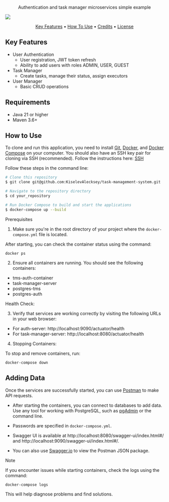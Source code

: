 
<p style="text-align: center;">Authentication and task manager microservices simple example</p>

<a href="https://github.com/KiselevAlecksey/task-management-system/blob/main/README.md">
    <img src="https://img.shields.io/badge/RU_Guide-white?style=plastic&link=https%3A%2F%2Fgithub.com%2FKiselevAlecksey%2Ftask-management-system">
  </a>
</p>

<p align="center">
  <a href="#key-features">Key Features</a> •
  <a href="#how-to-use">How To Use</a> •
  <a href="#credits">Credits</a> •
  <a href="#license">License</a>
</p>

## Key Features

* User Authentication
    - User registration, JWT token refresh
    - Ability to add users with roles ADMIN, USER, GUEST
* Task Manager
    - Create tasks, manage their status, assign executors
* User Manager
    - Basic CRUD operations

## Requirements

- Java 21 or higher
- Maven 3.6+

## How to Use

To clone and run this application, you need to install [Git](https://git-scm.com/), [Docker](https://www.docker.com/), and [Docker Compose](https://docs.docker.com/compose/install/) on your computer. You should also have an SSH key pair for cloning via SSH (recommended). Follow the instructions here: [SSH](https://github.com/KiselevAlecksey/gitInfo?tab=readme-ov-file#проверка-наличия-ssh-ключа)

Follow these steps in the command line:

```bash
# Clone this repository
$ git clone git@github.com:KiselevAlecksey/task-management-system.git

# Navigate to the repository directory
$ cd your_repository

# Run Docker Compose to build and start the applications
$ docker-compose up --build
```

Prerequisites

1. Make sure you're in the root directory of your project where the `docker-compose.yml` file is located.

After starting, you can check the container status using the command:

`docker ps`

2. Ensure all containers are running. You should see the following containers:

- tms-auth-container
- task-manager-server
- postgres-tms
- postgres-auth

Health Check:

3. Verify that services are working correctly by visiting the following URLs in your web browser:

- For auth-server: http://localhost:9090/actuator/health
- For task-manager-server: http://localhost:8080/actuator/health

4. Stopping Containers:

To stop and remove containers, run:

`docker-compose down`

## Adding Data

Once the services are successfully started, you can use [Postman](https://www.postman.com/) to make API requests.

- After starting the containers, you can connect to databases to add data. Use any tool for working with PostgreSQL, such as [pgAdmin](https://www.pgadmin.org/) or the command line.

- Passwords are specified in `docker-compose.yml`.

- Swagger UI is available at http://localhost:8080/swagger-ui/index.html#/ and http://localhost:9090/swagger-ui/index.html#/.

- You can also use [Swagger.io](https://editor-next.swagger.io/) to view the Postman JSON package.

Note

If you encounter issues while starting containers, check the logs using the command:

`docker-compose logs`

This will help diagnose problems and find solutions.
